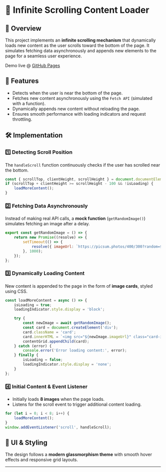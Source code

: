 

# 📜 Infinite Scrolling Content Loader  

## 📝 Overview  
This project implements an **infinite scrolling mechanism** that dynamically loads new content as the user scrolls toward the bottom of the page. It simulates fetching data asynchronously and appends new elements to the page for a seamless user experience.  

Demo live @ [GitHub Pages](https://ssr-04.github.io/Presedio-PreInternship/Javascript-fundamentals/task-9/index.html)

## 🚀 Features  
- Detects when the user is near the bottom of the page.  
- Fetches new content asynchronously using the `Fetch API` (simulated with a function).  
- Dynamically appends new content without reloading the page.  
- Ensures smooth performance with loading indicators and request throttling.  

## 🛠️ Implementation  

### 1️⃣ Detecting Scroll Position  
The `handleScroll` function continuously checks if the user has scrolled near the bottom.  

```js
const { scrollTop, clientHeight, scrollHeight } = document.documentElement;
if (scrollTop + clientHeight >= scrollHeight - 100 && !isLoading) {
    loadMoreContent();
}
```  

### 2️⃣ Fetching Data Asynchronously  
Instead of making real API calls, a **mock function** (`getRandomImage()`) simulates fetching an image after a delay.  

```js
export const getRandomImage = () => {
    return new Promise((resolve) => {
        setTimeout(() => {
            resolve({ imageUrl: `https://picsum.photos/400/300?random=${Math.random()}` });
        }, 1000);
    });
};
```  

### 3️⃣ Dynamically Loading Content  
New content is appended to the page in the form of **image cards**, styled using CSS.  

```js
const loadMoreContent = async () => {
    isLoading = true;
    loadingIndicator.style.display = 'block';

    try {
        const newImage = await getRandomImage();
        const card = document.createElement('div');
        card.className = 'card';
        card.innerHTML = `<img src="${newImage.imageUrl}" class="card-image" alt="Random image">`;
        contentGrid.appendChild(card);
    } catch (error) {
        console.error('Error loading content:', error);
    } finally {
        isLoading = false;
        loadingIndicator.style.display = 'none';
    }
};
```  

### 4️⃣ Initial Content & Event Listener  
- Initially loads **8 images** when the page loads.  
- Listens for the scroll event to trigger additional content loading.  

```js
for (let i = 0; i < 8; i++) {
    loadMoreContent();
}
window.addEventListener('scroll', handleScroll);
```  

## 🎨 UI & Styling  
The design follows a **modern glassmorphism theme** with smooth hover effects and responsive grid layouts.  

---